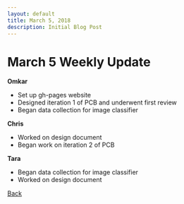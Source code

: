 ```yaml
---
layout: default
title: March 5, 2018
description: Initial Blog Post
---
```


# March 5 Weekly Update

__Omkar__
  - Set up gh-pages website
  - Designed iteration 1 of PCB and underwent first review
  - Began data collection for image classifier

__Chris__
  - Worked on design document
  - Began work on iteration 2 of PCB

__Tara__
  - Began data collection for image classifier
  - Worked on design document

[Back](../index.md)

